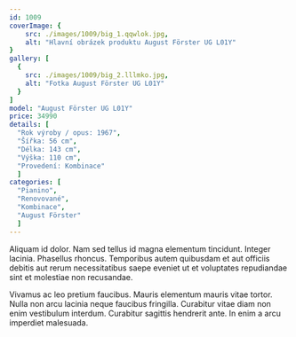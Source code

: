 ```yaml
---
id: 1009
coverImage: {
    src: ./images/1009/big_1.qqwlok.jpg,
    alt: "Hlavní obrázek produktu August Förster UG L01Y"
}
gallery: [
  {
    src: ./images/1009/big_2.lllmko.jpg,
    alt: "Fotka August Förster UG L01Y"
  }
]
model: "August Förster UG L01Y"
price: 34990
details: [
  "Rok výroby / opus: 1967",
  "Šířka: 56 cm",
  "Délka: 143 cm",
  "Výška: 110 cm",
  "Provedení: Kombinace"
  ]
categories: [
  "Pianino",
  "Renovované",
  "Kombinace",
  "August Förster"
  ]
---
```


Aliquam id dolor. Nam sed tellus id magna elementum tincidunt. Integer lacinia. Phasellus rhoncus. Temporibus autem quibusdam et aut officiis debitis aut rerum necessitatibus saepe eveniet ut et voluptates repudiandae sint et molestiae non recusandae.

Vivamus ac leo pretium faucibus. Mauris elementum mauris vitae tortor. Nulla non arcu lacinia neque faucibus fringilla. Curabitur vitae diam non enim vestibulum interdum. Curabitur sagittis hendrerit ante. In enim a arcu imperdiet malesuada.